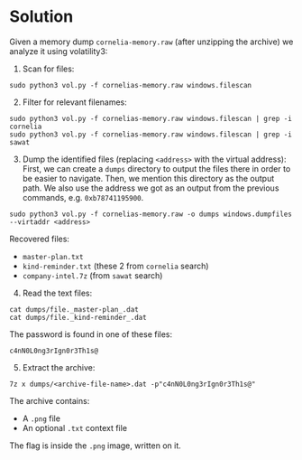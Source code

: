 # Solution
Given a memory dump `cornelia-memory.raw` (after unzipping the archive) we analyze it using volatility3:

1. Scan for files:
```
sudo python3 vol.py -f cornelias-memory.raw windows.filescan
```

2. Filter for relevant filenames:
```
sudo python3 vol.py -f cornelias-memory.raw windows.filescan | grep -i cornelia  
sudo python3 vol.py -f cornelias-memory.raw windows.filescan | grep -i sawat
```

3. Dump the identified files (replacing `<address>` with the virtual address):
First, we can create a `dumps` directory to output the files there in order to be easier to navigate. Then, we mention this directory as the output path. We also use the address we got as an output from the previous commands, e.g. `0xb78741195900`.
```
sudo python3 vol.py -f cornelias-memory.raw -o dumps windows.dumpfiles --virtaddr <address>
```

Recovered files:

- `master-plan.txt`
- `kind-reminder.txt` (these 2 from `cornelia` search)
- `company-intel.7z` (from `sawat` search)

4. Read the text files:
```
cat dumps/file._master-plan_.dat  
cat dumps/file._kind-reminder_.dat  
```

The password is found in one of these files:
```
c4nN0L0ng3rIgn0r3Th1s@

```

5. Extract the archive:
```
7z x dumps/<archive-file-name>.dat -p"c4nN0L0ng3rIgn0r3Th1s@"
```

The archive contains:
- A `.png` file 
- An optional `.txt` context file

The flag is inside the `.png` image, written on it.
